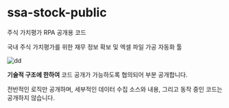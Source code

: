 # ssa-stock-public
주식 가치평가 RPA 공개용 코드

국내 주식 가치평가를 위한 재무 정보 확보 및 엑셀 파일 가공 자동화 툴

![dd](https://i.ibb.co/887yQ9X/2024-06-03-09-51-37.png)

**기술적 구조에 한하여** 코드 공개가 가능하도록 협의되어 부분 공개합니다.

전반적인 로직만 공개하며, 세부적인 데이터 수집 소스와 내용, 그리고 동작 중인 코드는 공개하지 않습니다.
